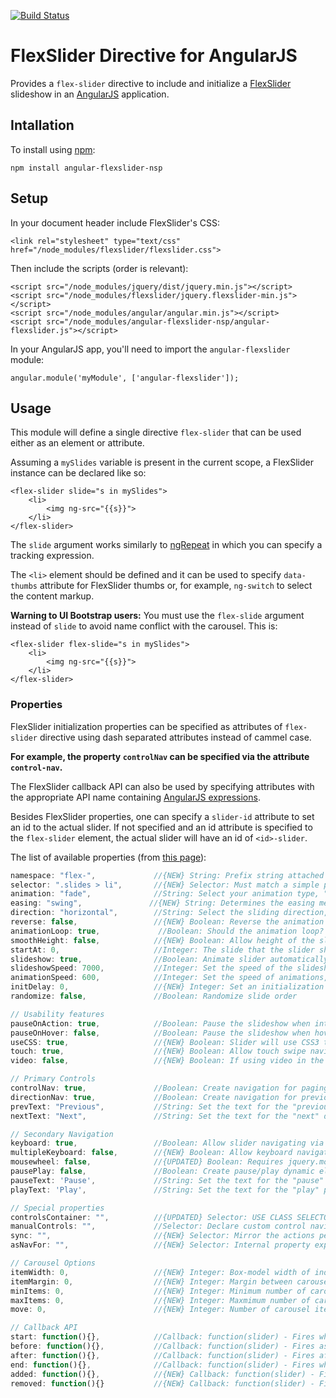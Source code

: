[![Build Status](https://travis-ci.org/brramos/angular-flexslider.svg?branch=master)](https://travis-ci.org/brramos/angular-flexslider)

# FlexSlider Directive for AngularJS

Provides a `flex-slider` directive to include and initialize a [FlexSlider](http://flexslider.woothemes.com/) slideshow in an [AngularJS](http://angularjs.org/) application.

## Intallation

To install using [npm](https://www.npmjs.com/get-npm):

```
npm install angular-flexslider-nsp
```

## Setup

In your document header include FlexSlider's CSS:

```
<link rel="stylesheet" type="text/css" href="/node_modules/flexslider/flexslider.css">
```

Then include the scripts (order is relevant):

```
<script src="/node_modules/jquery/dist/jquery.min.js"></script>
<script src="/node_modules/flexslider/jquery.flexslider-min.js"></script>
<script src="/node_modules/angular/angular.min.js"></script>
<script src="/node_modules/angular-flexslider-nsp/angular-flexslider.js"></script>
```

In your AngularJS app, you'll need to import the `angular-flexslider` module:

```
angular.module('myModule', ['angular-flexslider']);
```

## Usage

This module will define a single directive `flex-slider` that can be used either as
an element or attribute.

Assuming a `mySlides` variable is present in the current scope, a FlexSlider instance
can be declared like so:

```
<flex-slider slide="s in mySlides">
	<li>
		<img ng-src="{{s}}">
	</li>
</flex-slider>
```

The `slide` argument works similarly to [ngRepeat](http://docs.angularjs.org/api/ng.directive:ngRepeat)
in which you can specify a tracking expression.

The `<li>` element should be defined and it can be used to specify `data-thumbs`
attribute for FlexSlider thumbs or, for example, `ng-switch` to select the content
markup.

<b>Warning to UI Bootstrap users:</b> You must use the `flex-slide` argument instead of `slide` to avoid name conflict with the carousel. This is:

```
<flex-slider flex-slide="s in mySlides">
	<li>
		<img ng-src="{{s}}">
	</li>
</flex-slider>
```

### Properties

FlexSlider initialization properties can be specified as attributes of `flex-slider`
directive using dash separated attributes instead of cammel case.

**For example, the property `controlNav` can be specified via the attribute `control-nav`.**

The FlexSlider callback API can also be used by specifying attributes with the
appropriate API name containing [AngularJS expressions](http://docs.angularjs.org/guide/expression).

Besides FlexSlider properties, one can specify a `slider-id` attribute to set an
id to the actual slider. If not specified and an id attribute is specified to
the `flex-slider` element, the actual slider will have an id of `<id>-slider`.

The list of available properties (from [this page](http://www.woothemes.com/flexslider/#tabs-flexslider-info-tabber-tab-2)):

```javascript
namespace: "flex-",             //{NEW} String: Prefix string attached to the class of every element generated by the plugin
selector: ".slides > li",       //{NEW} Selector: Must match a simple pattern. '{container} > {slide}' -- Ignore pattern at your own peril
animation: "fade",              //String: Select your animation type, "fade" or "slide"
easing: "swing",               //{NEW} String: Determines the easing method used in jQuery transitions. jQuery easing plugin is supported!
direction: "horizontal",        //String: Select the sliding direction, "horizontal" or "vertical"
reverse: false,                 //{NEW} Boolean: Reverse the animation direction
animationLoop: true,             //Boolean: Should the animation loop? If false, directionNav will received "disable" classes at either end
smoothHeight: false,            //{NEW} Boolean: Allow height of the slider to animate smoothly in horizontal mode
startAt: 0,                     //Integer: The slide that the slider should start on. Array notation (0 = first slide)
slideshow: true,                //Boolean: Animate slider automatically
slideshowSpeed: 7000,           //Integer: Set the speed of the slideshow cycling, in milliseconds
animationSpeed: 600,            //Integer: Set the speed of animations, in milliseconds
initDelay: 0,                   //{NEW} Integer: Set an initialization delay, in milliseconds
randomize: false,               //Boolean: Randomize slide order

// Usability features
pauseOnAction: true,            //Boolean: Pause the slideshow when interacting with control elements, highly recommended.
pauseOnHover: false,            //Boolean: Pause the slideshow when hovering over slider, then resume when no longer hovering
useCSS: true,                   //{NEW} Boolean: Slider will use CSS3 transitions if available
touch: true,                    //{NEW} Boolean: Allow touch swipe navigation of the slider on touch-enabled devices
video: false,                   //{NEW} Boolean: If using video in the slider, will prevent CSS3 3D Transforms to avoid graphical glitches

// Primary Controls
controlNav: true,               //Boolean: Create navigation for paging control of each clide? Note: Leave true for manualControls usage
directionNav: true,             //Boolean: Create navigation for previous/next navigation? (true/false)
prevText: "Previous",           //String: Set the text for the "previous" directionNav item
nextText: "Next",               //String: Set the text for the "next" directionNav item

// Secondary Navigation
keyboard: true,                 //Boolean: Allow slider navigating via keyboard left/right keys
multipleKeyboard: false,        //{NEW} Boolean: Allow keyboard navigation to affect multiple sliders. Default behavior cuts out keyboard navigation with more than one slider present.
mousewheel: false,              //{UPDATED} Boolean: Requires jquery.mousewheel.js (https://github.com/brandonaaron/jquery-mousewheel) - Allows slider navigating via mousewheel
pausePlay: false,               //Boolean: Create pause/play dynamic element
pauseText: 'Pause',             //String: Set the text for the "pause" pausePlay item
playText: 'Play',               //String: Set the text for the "play" pausePlay item

// Special properties
controlsContainer: "",          //{UPDATED} Selector: USE CLASS SELECTOR. Declare which container the navigation elements should be appended too. Default container is the FlexSlider element. Example use would be ".flexslider-container". Property is ignored if given element is not found.
manualControls: "",             //Selector: Declare custom control navigation. Examples would be ".flex-control-nav li" or "#tabs-nav li img", etc. The number of elements in your controlNav should match the number of slides/tabs.
sync: "",                       //{NEW} Selector: Mirror the actions performed on this slider with another slider. Use with care.
asNavFor: "",                   //{NEW} Selector: Internal property exposed for turning the slider into a thumbnail navigation for another slider

// Carousel Options
itemWidth: 0,                   //{NEW} Integer: Box-model width of individual carousel items, including horizontal borders and padding.
itemMargin: 0,                  //{NEW} Integer: Margin between carousel items.
minItems: 0,                    //{NEW} Integer: Minimum number of carousel items that should be visible. Items will resize fluidly when below this.
maxItems: 0,                    //{NEW} Integer: Maxmimum number of carousel items that should be visible. Items will resize fluidly when above this limit.
move: 0,                        //{NEW} Integer: Number of carousel items that should move on animation. If 0, slider will move all visible items.

// Callback API
start: function(){},            //Callback: function(slider) - Fires when the slider loads the first slide
before: function(){},           //Callback: function(slider) - Fires asynchronously with each slider animation
after: function(){},            //Callback: function(slider) - Fires after each slider animation completes
end: function(){},              //Callback: function(slider) - Fires when the slider reaches the last slide (asynchronous)
added: function(){},            //{NEW} Callback: function(slider) - Fires after a slide is added
removed: function(){}           //{NEW} Callback: function(slider) - Fires after a slide is removed
```
